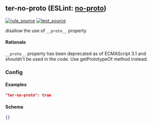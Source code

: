 <!-- Start:AutoDoc:: Modify `src/readme/rules.ts` and run `gulp readme` to update block -->

## ter-no-proto (ESLint: [no-proto](http://eslint.org/docs/rules/no-proto))

[![rule_source](https://img.shields.io/badge/%F0%9F%93%8F%20rule-source-green.svg)](https://github.com/buzinas/tslint-eslint-rules/blob/master/src/rules/terNoProtoRule.ts)
[![test_source](https://img.shields.io/badge/%F0%9F%93%98%20test-source-blue.svg)](https://github.com/buzinas/tslint-eslint-rules/blob/master/src/test/rules/terNoProtoRuleTests.ts)

disallow the use of `__proto__` property

#### Rationale

`__proto__` property has been deprecated as of ECMAScript 3.1 and shouldn’t be used in the code. Use getPrototypeOf method instead.

### Config

#### Examples

```json
"ter-no-proto": true
```

#### Schema

```json
{}
```

<!-- End:AutoDoc -->
